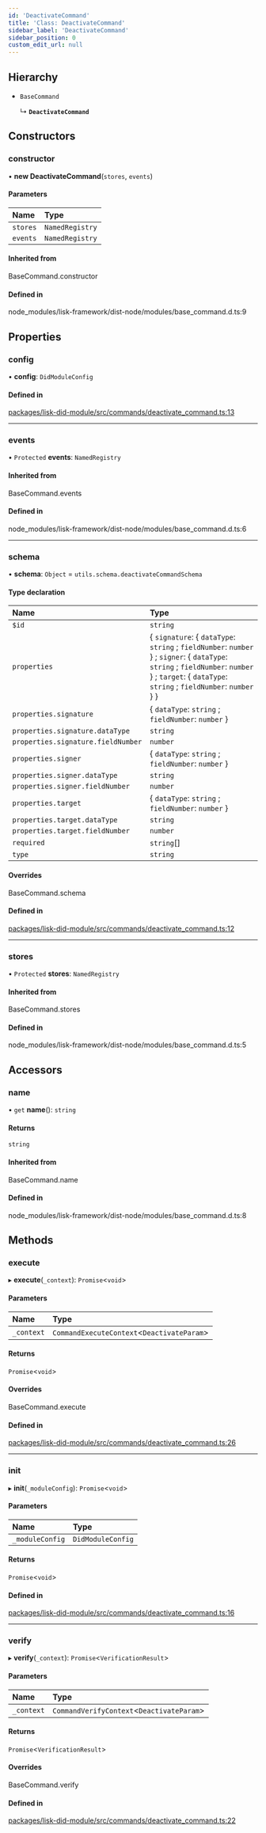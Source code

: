 ```yaml
---
id: 'DeactivateCommand'
title: 'Class: DeactivateCommand'
sidebar_label: 'DeactivateCommand'
sidebar_position: 0
custom_edit_url: null
---
```


## Hierarchy

- `BaseCommand`

  ↳ **`DeactivateCommand`**

## Constructors

### constructor

• **new DeactivateCommand**(`stores`, `events`)

#### Parameters

| Name     | Type            |
| :------- | :-------------- |
| `stores` | `NamedRegistry` |
| `events` | `NamedRegistry` |

#### Inherited from

BaseCommand.constructor

#### Defined in

node_modules/lisk-framework/dist-node/modules/base_command.d.ts:9

## Properties

### config

• **config**: `DidModuleConfig`

#### Defined in

[packages/lisk-did-module/src/commands/deactivate_command.ts:13](https://github.com/aldhosutra/lisk-did/blob/6db44d1/packages/lisk-did-module/src/commands/deactivate_command.ts#L13)

---

### events

• `Protected` **events**: `NamedRegistry`

#### Inherited from

BaseCommand.events

#### Defined in

node_modules/lisk-framework/dist-node/modules/base_command.d.ts:6

---

### schema

• **schema**: `Object` = `utils.schema.deactivateCommandSchema`

#### Type declaration

| Name                               | Type                                                                                                                                                                                              |
| :--------------------------------- | :------------------------------------------------------------------------------------------------------------------------------------------------------------------------------------------------ |
| `$id`                              | `string`                                                                                                                                                                                          |
| `properties`                       | { `signature`: { `dataType`: `string` ; `fieldNumber`: `number` } ; `signer`: { `dataType`: `string` ; `fieldNumber`: `number` } ; `target`: { `dataType`: `string` ; `fieldNumber`: `number` } } |
| `properties.signature`             | { `dataType`: `string` ; `fieldNumber`: `number` }                                                                                                                                                |
| `properties.signature.dataType`    | `string`                                                                                                                                                                                          |
| `properties.signature.fieldNumber` | `number`                                                                                                                                                                                          |
| `properties.signer`                | { `dataType`: `string` ; `fieldNumber`: `number` }                                                                                                                                                |
| `properties.signer.dataType`       | `string`                                                                                                                                                                                          |
| `properties.signer.fieldNumber`    | `number`                                                                                                                                                                                          |
| `properties.target`                | { `dataType`: `string` ; `fieldNumber`: `number` }                                                                                                                                                |
| `properties.target.dataType`       | `string`                                                                                                                                                                                          |
| `properties.target.fieldNumber`    | `number`                                                                                                                                                                                          |
| `required`                         | `string`[]                                                                                                                                                                                        |
| `type`                             | `string`                                                                                                                                                                                          |

#### Overrides

BaseCommand.schema

#### Defined in

[packages/lisk-did-module/src/commands/deactivate_command.ts:12](https://github.com/aldhosutra/lisk-did/blob/6db44d1/packages/lisk-did-module/src/commands/deactivate_command.ts#L12)

---

### stores

• `Protected` **stores**: `NamedRegistry`

#### Inherited from

BaseCommand.stores

#### Defined in

node_modules/lisk-framework/dist-node/modules/base_command.d.ts:5

## Accessors

### name

• `get` **name**(): `string`

#### Returns

`string`

#### Inherited from

BaseCommand.name

#### Defined in

node_modules/lisk-framework/dist-node/modules/base_command.d.ts:8

## Methods

### execute

▸ **execute**(`_context`): `Promise`<`void`\>

#### Parameters

| Name       | Type                                        |
| :--------- | :------------------------------------------ |
| `_context` | `CommandExecuteContext`<`DeactivateParam`\> |

#### Returns

`Promise`<`void`\>

#### Overrides

BaseCommand.execute

#### Defined in

[packages/lisk-did-module/src/commands/deactivate_command.ts:26](https://github.com/aldhosutra/lisk-did/blob/6db44d1/packages/lisk-did-module/src/commands/deactivate_command.ts#L26)

---

### init

▸ **init**(`_moduleConfig`): `Promise`<`void`\>

#### Parameters

| Name            | Type              |
| :-------------- | :---------------- |
| `_moduleConfig` | `DidModuleConfig` |

#### Returns

`Promise`<`void`\>

#### Defined in

[packages/lisk-did-module/src/commands/deactivate_command.ts:16](https://github.com/aldhosutra/lisk-did/blob/6db44d1/packages/lisk-did-module/src/commands/deactivate_command.ts#L16)

---

### verify

▸ **verify**(`_context`): `Promise`<`VerificationResult`\>

#### Parameters

| Name       | Type                                       |
| :--------- | :----------------------------------------- |
| `_context` | `CommandVerifyContext`<`DeactivateParam`\> |

#### Returns

`Promise`<`VerificationResult`\>

#### Overrides

BaseCommand.verify

#### Defined in

[packages/lisk-did-module/src/commands/deactivate_command.ts:22](https://github.com/aldhosutra/lisk-did/blob/6db44d1/packages/lisk-did-module/src/commands/deactivate_command.ts#L22)
